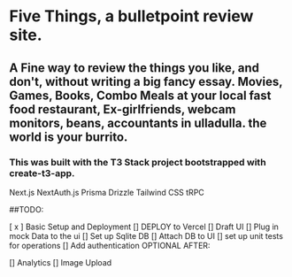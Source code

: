 # Five Things, a bulletpoint review site.
## A Fine way to review the things you like, and don't, without writing a big fancy essay. Movies, Games, Books, Combo Meals at your local fast food restaurant, Ex-girlfriends, webcam monitors, beans, accountants in ulladulla. the world is your burrito.

### This was built with the T3 Stack project bootstrapped with create-t3-app.

Next.js
NextAuth.js
Prisma
Drizzle
Tailwind CSS
tRPC

##TODO:

 [ x ] Basic Setup and Deployment
 [] DEPLOY to Vercel
 [] Draft UI
 [] Plug in mock Data to the ui
 [] Set up Sqlite DB
 [] Attach DB to UI
 [] set up unit tests for operations
 [] Add authentication
OPTIONAL AFTER:

[] Analytics
[] Image Upload